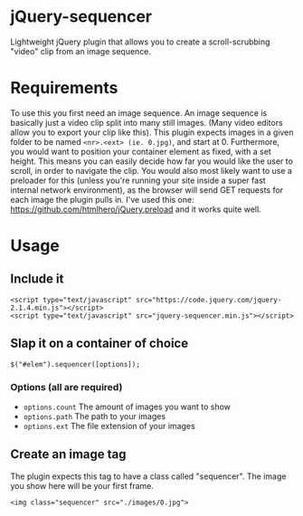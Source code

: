 # jQuery-sequencer
Lightweight jQuery plugin that allows you to create a scroll-scrubbing "video" clip from an image sequence.

# Requirements
To use this you first need an image sequence. An image sequence is basically just a video clip split into many still images. (Many video editors allow you to export your clip like this). This plugin expects images in a given folder to be named `<nr>.<ext> (ie. 0.jpg)`, and start at 0. Furthermore, you would want to position your container element as fixed, with a set height. This means you can easily decide how far you would like the user to scroll, in order to navigate the clip.
You would also most likely want to use a preloader for this (unless you're running your site inside a super fast internal network environment), as the browser will send GET requests for each image the plugin pulls in. I've used this one: https://github.com/htmlhero/jQuery.preload and it works quite well.

# Usage
## Include it
```
<script type="text/javascript" src="https://code.jquery.com/jquery-2.1.4.min.js"></script>
<script type="text/javascript" src="jquery-sequencer.min.js"></script>
```

## Slap it on a container of choice
```
$("#elem").sequencer([options]);
```

### Options (all are required)
- `options.count` The amount of images you want to show
- `options.path` The path to your images
- `options.ext` The file extension of your images


## Create an image tag
The plugin expects this tag to have a class called "sequencer". The image you show here will be your first frame.
```
<img class="sequencer" src="./images/0.jpg">
```
